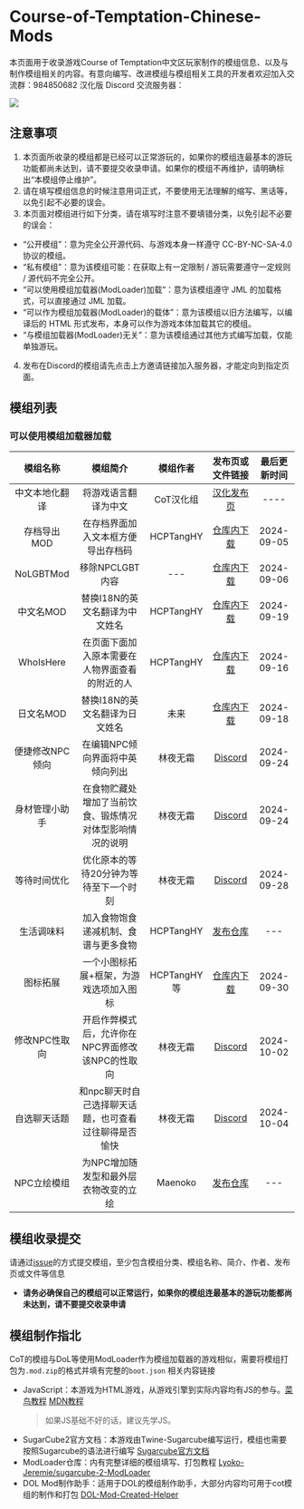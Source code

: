 # Course-of-Temptation-Chinese-Mods

本页面用于收录游戏Course of Temptation中文区玩家制作的模组信息、以及与制作模组相关的内容。有意向编写、改进模组与模组相关工具的开发者欢迎加入交流群：984850682
汉化版 Discord 交流服务器：

[![](https://dcbadge.vercel.app/api/server/PfFKvBxH68)](https://discord.gg/PfFKvBxH68)

## 注意事项

1. 本页面所收录的模组都是已经可以正常游玩的，如果你的模组连最基本的游玩功能都尚未达到，请不要提交收录申请。如果你的模组不再维护，请明确标出“本模组停止维护”。
2. 请在填写模组信息的时候注意用词正式，不要使用无法理解的缩写、黑话等，以免引起不必要的误会。
3. 本页面对模组进行如下分类，请在填写时注意不要填错分类，以免引起不必要的误会：
- “公开模组”：意为完全公开源代码、与游戏本身一样遵守 CC-BY-NC-SA-4.0 协议的模组。
- “私有模组”：意为该模组可能：在获取上有一定限制 / 游玩需要遵守一定规则 / 源代码不完全公开。
- “可以使用模组加载器(ModLoader)加载”：意为该模组遵守 JML 的加载格式，可以直接通过 JML 加载。
- “可以作为模组加载器(ModLoader)的载体”：意为该模组以旧方法编写，以编译后的 HTML 形式发布，本身可以作为游戏本体加载其它的模组。
- “与模组加载器(ModLoader)无关”：意为该模组通过其他方式编写加载，仅能单独游玩。
4. 发布在Discord的模组请先点击上方邀请链接加入服务器，才能定向到指定页面。

## 模组列表
### 可以使用模组加载器加载
| 模组名称 | 模组简介 | 模组作者 | 发布页或文件链接 | 最后更新时间 |
|:----:|:----:|:----:|:----:|:----:|
| 中文本地化翻译 | 将游戏语言翻译为中文 | CoT汉化组 | [汉化发布页](https://github.com/BlackTeaPie/Course-of-Temptation-Chinese-Localization) | ---- |
| 存档导出MOD | 在存档界面加入文本框方便导出存档码 | HCPTangHY | [仓库内下载](https://github.com/BlackTeaPie/CoT-Chinese-Mods/raw/main/mods/CoTSaveExportMod-0.0.1.mod.zip) | 2024-09-05 |
| NoLGBTMod | 移除NPCLGBT内容 | --- | [仓库内下载](https://github.com/BlackTeaPie/CoT-Chinese-Mods/raw/main/mods/NoLGBTMod-0.0.1.mod.zip) | 2024-09-06 |
| 中文名MOD | 替换I18N的英文名翻译为中文姓名 | HCPTangHY | [仓库内下载](https://github.com/BlackTeaPie/CoT-Chinese-Mods/raw/main/mods/ChineseNameMod-0.1.0(%E5%85%A8%E6%96%B0%E4%BA%BA%E5%90%8D%E8%B0%A8%E6%85%8E%E6%9B%B4%E6%96%B0).mod.zip) | 2024-09-19 |
| WhoIsHere | 在页面下面加入原本需要在人物界面查看的附近的人 | HCPTangHY | [仓库内下载](https://github.com/BlackTeaPie/CoT-Chinese-Mods/raw/main/mods/WhoIsHere0.0.2.mod.zip) | 2024-09-16 |
| 日文名MOD | 替换I18N的英文名翻译为日文姓名 | 未来 | [仓库内下载](https://github.com/BlackTeaPie/CoT-Chinese-Mods/raw/main/mods/JPNameMod-0.1.0.mod.zip) | 2024-09-18 |
| 便捷修改NPC倾向 | 在编辑NPC倾向界面将中英倾向列出 | 林夜无霜 | [Discord](https://discord.com/channels/1276544544749391902/1286609803291922443) | 2024-09-24 | 
| 身材管理小助手 | 在食物贮藏处增加了当前饮食、锻炼情况对体型影响情况的说明 | 林夜无霜 | [Discord](https://discord.com/channels/1276544544749391902/1288088552961478740) | 2024-09-24 |
| 等待时间优化 | 优化原本的等待20分钟为等待至下一个时刻 | 林夜无霜 | [Discord](https://discord.com/channels/1276544544749391902/1289482347267493888) | 2024-09-28 |
| 生活调味料 | 加入食物饱食递减机制、食谱与更多食物 | HCPTangHY | [发布仓库](https://github.com/HCPTangHY/CoT-Spice-of-Life-Mod) | --- |
| 图标拓展 | 一个小图标拓展+框架，为游戏选项加入图标 | HCPTangHY等 | [仓库内下载](https://github.com/BlackTeaPie/CoT-Chinese-Mods/raw/main/mods/IconMod-0.1.0.mod.zip) | 2024-09-30 |
| 修改NPC性取向 | 开启作弊模式后，允许你在NPC界面修改该NPC的性取向 | 林夜无霜 | [Discord](https://discord.com/channels/1276544544749391902/1290578319250817044) | 2024-10-02 |
| 自选聊天话题 | 和npc聊天时自己选择聊天话题，也可查看过往聊得是否愉快 | 林夜无霜 | [Discord](https://discord.com/channels/1276544544749391902/1291534358498381854) | 2024-10-04 |
| NPC立绘模组 | 为NPC增加随发型和最外层衣物改变的立绘 | Maenoko | [发布仓库](https://github.com/Maenoko/NPC-Visualization-Mod) | --- |

## 模组收录提交
请通过[issue](https://github.com/BlackTeaPie/CoT-Chinese-Mods/issues)的方式提交模组，至少包含模组分类、模组名称、简介、作者、发布页或文件等信息
- **请务必确保自己的模组可以正常运行，如果你的模组连最基本的游玩功能都尚未达到，请不要提交收录申请**


## 模组制作指北

CoT的模组与DoL等使用ModLoader作为模组加载器的游戏相似，需要将模组打包为`.mod.zip`的格式并填有完整的`boot.json`
相关内容链接
- JavaScript：本游戏为HTML游戏，从游戏引擎到实际内容均有JS的参与。[菜鸟教程](https://www.runoob.com/js/js-tutorial.html) [MDN教程](https://developer.mozilla.org/zh-CN/docs/Learn/JavaScript/First_steps/What_is_JavaScript)
  > 如果JS基础不好的话，建议先学JS。
- SugarCube2官方文档：本游戏由Twine-Sugarcube编写运行，模组也需要按照Sugarcube的语法进行编写 [Sugarcube官方文档](https://www.motoslave.net/sugarcube/2/docs/)
- ModLoader仓库：内有完整详细的模组填写、打包教程 [Lyoko-Jeremie/sugarcube-2-ModLoader](https://github.com/Lyoko-Jeremie/sugarcube-2-ModLoader)
- DOL Mod制作助手：适用于DOL的模组制作助手，大部分内容均可用于cot模组的制作和打包 [DOL-Mod-Created-Helper](https://github.com/NumberSir/DOL-Mod-Created-Helper)
